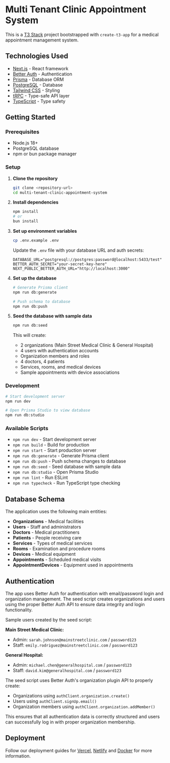 # Multi Tenant Clinic Appointment System

This is a [T3 Stack](https://create.t3.gg/) project bootstrapped with `create-t3-app` for a medical appointment management system.

## Technologies Used

- [Next.js](https://nextjs.org) - React framework
- [Better Auth](https://better-auth.com) - Authentication
- [Prisma](https://prisma.io) - Database ORM
- [PostgreSQL](https://postgresql.org) - Database
- [Tailwind CSS](https://tailwindcss.com) - Styling
- [tRPC](https://trpc.io) - Type-safe API layer
- [TypeScript](https://typescriptlang.org) - Type safety

## Getting Started

### Prerequisites

- Node.js 18+
- PostgreSQL database
- npm or bun package manager

### Setup

1. **Clone the repository**

   ```bash
   git clone <repository-url>
   cd multi-tenant-clinic-appointment-system
   ```

2. **Install dependencies**

   ```bash
   npm install
   # or
   bun install
   ```

3. **Set up environment variables**

   ```bash
   cp .env.example .env
   ```

   Update the `.env` file with your database URL and auth secrets:

   ```env
   DATABASE_URL="postgresql://postgres:password@localhost:5433/test"
   BETTER_AUTH_SECRET="your-secret-key-here"
   NEXT_PUBLIC_BETTER_AUTH_URL="http://localhost:3000"
   ```

4. **Set up the database**

   ```bash
   # Generate Prisma client
   npm run db:generate

   # Push schema to database
   npm run db:push
   ```

5. **Seed the database with sample data**

   ```bash
   npm run db:seed
   ```

   This will create:
   - 2 organizations (Main Street Medical Clinic & General Hospital)
   - 4 users with authentication accounts
   - Organization members and roles
   - 4 doctors, 4 patients
   - Services, rooms, and medical devices
   - Sample appointments with device associations

### Development

```bash
# Start development server
npm run dev

# Open Prisma Studio to view database
npm run db:studio
```

### Available Scripts

- `npm run dev` - Start development server
- `npm run build` - Build for production
- `npm run start` - Start production server
- `npm run db:generate` - Generate Prisma client
- `npm run db:push` - Push schema changes to database
- `npm run db:seed` - Seed database with sample data
- `npm run db:studio` - Open Prisma Studio
- `npm run lint` - Run ESLint
- `npm run typecheck` - Run TypeScript type checking

## Database Schema

The application uses the following main entities:

- **Organizations** - Medical facilities
- **Users** - Staff and administrators
- **Doctors** - Medical practitioners
- **Patients** - People receiving care
- **Services** - Types of medical services
- **Rooms** - Examination and procedure rooms
- **Devices** - Medical equipment
- **Appointments** - Scheduled medical visits
- **AppointmentDevices** - Equipment used in appointments

## Authentication

The app uses Better Auth for authentication with email/password login and organization management. The seed script creates organizations and users using the proper Better Auth API to ensure data integrity and login functionality.

Sample users created by the seed script:

**Main Street Medical Clinic:**

- Admin: `sarah.johnson@mainstreetclinic.com` / `password123`
- Staff: `emily.rodriguez@mainstreetclinic.com` / `password123`

**General Hospital:**

- Admin: `michael.chen@generalhospital.com` / `password123`
- Staff: `david.kim@generalhospital.com` / `password123`

The seed script uses Better Auth's organization plugin API to properly create:

- Organizations using `authClient.organization.create()`
- Users using `authClient.signUp.email()`
- Organization members using `authClient.organization.addMember()`

This ensures that all authentication data is correctly structured and users can successfully log in with proper organization membership.

## Deployment

Follow our deployment guides for [Vercel](https://create.t3.gg/en/deployment/vercel), [Netlify](https://create.t3.gg/en/deployment/netlify) and [Docker](https://create.t3.gg/en/deployment/docker) for more information.
